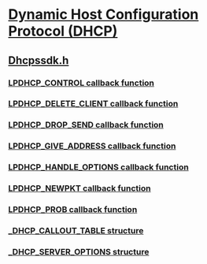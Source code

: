 # [Dynamic Host Configuration Protocol (DHCP)](../_dhcp/index.md)
## [Dhcpssdk.h](index.md)
### [LPDHCP_CONTROL callback function](../dhcpssdk/nc-dhcpssdk-lpdhcp_control.md)
### [LPDHCP_DELETE_CLIENT callback function](../dhcpssdk/nc-dhcpssdk-lpdhcp_delete_client.md)
### [LPDHCP_DROP_SEND callback function](../dhcpssdk/nc-dhcpssdk-lpdhcp_drop_send.md)
### [LPDHCP_GIVE_ADDRESS callback function](../dhcpssdk/nc-dhcpssdk-lpdhcp_give_address.md)
### [LPDHCP_HANDLE_OPTIONS callback function](../dhcpssdk/nc-dhcpssdk-lpdhcp_handle_options.md)
### [LPDHCP_NEWPKT callback function](../dhcpssdk/nc-dhcpssdk-lpdhcp_newpkt.md)
### [LPDHCP_PROB callback function](../dhcpssdk/nc-dhcpssdk-lpdhcp_prob.md)
### [_DHCP_CALLOUT_TABLE structure](../dhcpssdk/ns-dhcpssdk-_dhcp_callout_table.md)
### [_DHCP_SERVER_OPTIONS structure](../dhcpssdk/ns-dhcpssdk-_dhcp_server_options.md)
